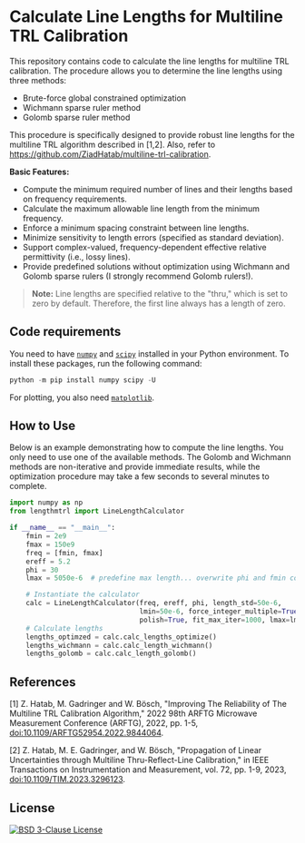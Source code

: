 # Calculate Line Lengths for Multiline TRL Calibration

This repository contains code to calculate the line lengths for multiline TRL calibration. The procedure allows you to determine the line lengths using three methods:
- Brute-force global constrained optimization
- Wichmann sparse ruler method
- Golomb sparse ruler method

This procedure is specifically designed to provide robust line lengths for the multiline TRL algorithm described in [1,2]. Also, refer to <https://github.com/ZiadHatab/multiline-trl-calibration>.

**Basic Features:**
- Compute the minimum required number of lines and their lengths based on frequency requirements.
- Calculate the maximum allowable line length from the minimum frequency.
- Enforce a minimum spacing constraint between line lengths.
- Minimize sensitivity to length errors (specified as standard deviation).
- Support complex-valued, frequency-dependent effective relative permittivity (i.e., lossy lines).
- Provide predefined solutions without optimization using Wichmann and Golomb sparse rulers (I strongly recommend Golomb rulers!).

> **Note:** Line lengths are specified relative to the "thru," which is set to zero by default. Therefore, the first line always has a length of zero.

## Code requirements

You need to have [`numpy`][numpy] and [`scipy`][scipy] installed in your Python environment. To install these packages, run the following command:

```powershell
python -m pip install numpy scipy -U
```

For plotting, you also need [`matplotlib`][matplotlib].

## How to Use

Below is an example demonstrating how to compute the line lengths. You only need to use one of the available methods. The Golomb and Wichmann methods are non-iterative and provide immediate results, while the optimization procedure may take a few seconds to several minutes to complete.

```python
import numpy as np
from lengthmtrl import LineLengthCalculator

if __name__ == "__main__":
    fmin = 2e9
    fmax = 150e9
    freq = [fmin, fmax]
    ereff = 5.2
    phi = 30
    lmax = 5050e-6  # predefine max length... overwrite phi and fmin conditions

    # Instantiate the calculator
    calc = LineLengthCalculator(freq, ereff, phi, length_std=50e-6, 
                                lmin=50e-6, force_integer_multiple=True, 
                                polish=True, fit_max_iter=1000, lmax=lmax)
    # Calculate lengths
    lengths_optimzed = calc.calc_lengths_optimize()
    lengths_wichmann = calc.calc_length_wichmann()
    lengths_golomb = calc.calc_length_golomb()
```

## References

[1] Z. Hatab, M. Gadringer and W. Bösch, "Improving The Reliability of The Multiline TRL Calibration Algorithm," 2022 98th ARFTG Microwave Measurement Conference (ARFTG), 2022, pp. 1-5, [doi:10.1109/ARFTG52954.2022.9844064](https://doi.org/10.1109/ARFTG52954.2022.9844064).

[2] Z. Hatab, M. E. Gadringer, and W. Bösch, "Propagation of Linear Uncertainties through Multiline Thru-Reflect-Line Calibration," in IEEE Transactions on Instrumentation and Measurement, vol. 72, pp. 1-9, 2023, [doi:10.1109/TIM.2023.3296123](https://doi.org/10.1109/TIM.2023.3296123).

## License

[![BSD 3-Clause License](https://img.shields.io/badge/License-BSD%203--Clause-blue.svg)](https://choosealicense.com/licenses/bsd-3-clause/)


[numpy]: https://github.com/numpy/numpy
[skrf]: https://github.com/scikit-rf/scikit-rf
[scipy]: https://github.com/scipy/scipy
[matplotlib]: https://github.com/matplotlib/matplotlib